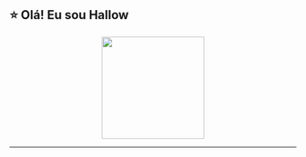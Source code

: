 ## ⭐ Olá! Eu sou Hallow  

<div align="center" style="display: flex; flex-wrap: wrap; justify-content: center;">
  <a href="https://beacons.ai/Hallow303">
    <img height="180em" src="https://github-readme-stats.vercel.app/api?username=Hallow303&show_icons=true&theme=dracula&include_all_commits=true&count_private=true"/>
  </a>
</div>

---
